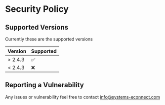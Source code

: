 # Security Policy

## Supported Versions

Currently these are the supported versions

| Version | Supported          |
| ------- | ------------------ |
| > 2.4.3   | :white_check_mark: |
| < 2.4.3 | :x:                |

## Reporting a Vulnerability

Any issues or vulnerability feel free to contact info@systems-econnect.com
